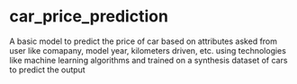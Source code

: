 # car_price_prediction
A basic model to predict the price of car based on attributes asked from user like comapany, model year, kilometers driven, etc.
using technologies like machine learning algorithms and trained on a synthesis dataset of cars to predict the output 
